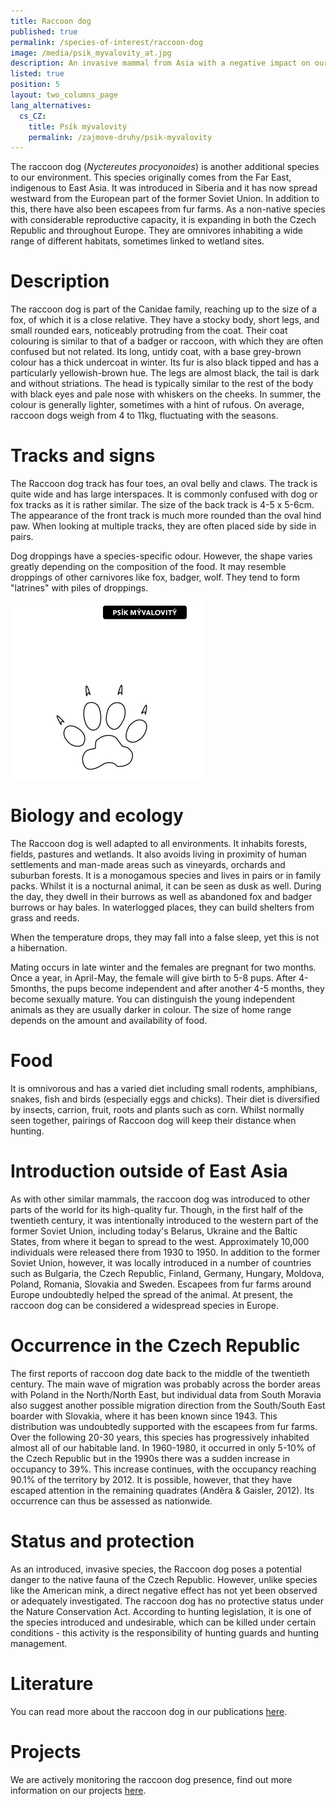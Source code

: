 ```yaml
---
title: Raccoon dog
published: true
permalink: /species-of-interest/raccoon-dog
image: /media/psik_myvalovity_at.jpg
description: An invasive mammal from Asia with a negative impact on our native species.
listed: true
position: 5
layout: two_columns_page
lang_alternatives:
  cs_CZ:
    title: Psík mývalovitý
    permalink: /zajmove-druhy/psik-myvalovity
---
```

The raccoon dog (_Nyctereutes procyonoides_) is another additional species to our environment. This species originally comes from the Far East, indigenous to East Asia. It was introduced in Siberia and it has now spread westward from the European part of the former Soviet Union. In addition to this, there have also been escapees from fur farms. As a non-native species with considerable reproductive capacity, it is expanding in both the Czech Republic and throughout Europe. They are omnivores inhabiting a wide range of different habitats, sometimes linked to wetland sites.

# Description

The raccoon dog is part of the Canidae family, reaching up to the size of a fox, of which it is a close relative. They have a stocky body, short legs, and small rounded ears, noticeably protruding from the coat. Their coat colouring is similar to that of a badger or raccoon, with which they are often confused but not related. Its long, untidy coat, with a base grey-brown colour has a thick undercoat in winter. Its fur is also black tipped and has a particularly yellowish-brown hue. The legs are almost black, the tail is dark and without striations. The head is typically similar to the rest of the body with black eyes and pale nose with whiskers on the cheeks. In summer, the colour is generally lighter, sometimes with a hint of rufous. On average, raccoon dogs weigh from 4 to 11kg, fluctuating with the seasons.

# Tracks and signs

The Raccoon dog track has four toes, an oval belly and claws. The track is quite wide and has large interspaces. It is commonly confused with dog or fox tracks as it is rather similar. The size of the back track is 4-5 x 5-6cm. The appearance of the front track is much more rounded than the oval hind paw. When looking at multiple tracks, they are often placed side by side in pairs.

Dog droppings have a species-specific odour. However, the shape varies greatly depending on the composition of the food. It may resemble droppings of other carnivores like fox, badger, wolf. They tend to form "latrines" with piles of droppings.

![](/media/stopy_psík.jpg)

# Biology and ecology

The Raccoon dog is well adapted to all environments. It inhabits forests, fields, pastures and wetlands. It also avoids living in proximity of human settlements and man-made areas such as vineyards, orchards and suburban forests. It is a monogamous species and lives in pairs or in family packs. Whilst it is a nocturnal animal,  it can be seen as dusk as well. During the day, they dwell in their burrows as well as abandoned fox and badger burrows or hay bales. In waterlogged places, they can build shelters from grass and reeds.

 When the temperature drops, they may fall into a false sleep, yet this is not a hibernation.

Mating occurs in late winter and the females are pregnant for two months. Once a year, in April-May, the female will give birth to 5-8 pups. After 4-5months, the pups become independent and after another 4-5 months, they become sexually mature. You can distinguish the young independent animals as they are usually darker in colour. The size of home range depends on the amount and availability of food.

# Food

It is omnivorous and has a varied diet including small rodents, amphibians, snakes, fish and birds (especially eggs and chicks). Their diet is diversified by insects, carrion, fruit, roots and plants such as corn. Whilst normally seen together, pairings of Raccoon dog will keep their distance when hunting.

# Introduction outside of East Asia

As with other similar mammals, the raccoon dog was introduced to other parts of the world for its high-quality fur. Though, in the first half of the twentieth century, it was intentionally introduced to the western part of the former Soviet Union, including today's Belarus, Ukraine and the Baltic States, from where it began to spread to the west. Approximately 10,000 individuals were released there from 1930 to 1950. In addition to the former Soviet Union, however, it was locally introduced in a number of countries such as Bulgaria, the Czech Republic, Finland, Germany, Hungary, Moldova, Poland, Romania, Slovakia and Sweden. Escapees from fur farms around Europe undoubtedly helped the spread of the animal. At present, the raccoon dog can be considered a widespread species in Europe.

# Occurrence in the Czech Republic

The first reports of raccoon dog date back to the middle of the twentieth century. The main wave of migration was probably across the border areas with Poland in the North/North East, but individual data from South Moravia also suggest another possible migration direction from the South/South East boarder with Slovakia, where it has been known since 1943. This distribution was undoubtedly supported with the escapees from fur farms. Over the following 20-30 years, this species has progressively inhabited almost all of our habitable land. In 1960-1980, it occurred in only 5-10% of the Czech Republic but in the 1990s there was a sudden increase in occupancy to 39%. This increase continues, with the occupancy reaching 90.1% of the territory by 2012. It is possible, however, that they have escaped attention in the remaining quadrates (Anděra & Gaisler, 2012). Its occurrence can thus be assessed as nationwide. 

# Status and protection

As an introduced, invasive species, the Raccoon dog poses a potential danger to the native fauna of the Czech Republic. However, unlike species like the American mink, a direct negative effect has not yet been observed or adequately investigated. The raccoon dog has no protective status under the Nature Conservation Act. According to hunting legislation, it is one of the species introduced and undesirable, which can be killed under certain conditions - this activity is the responsibility of hunting guards and hunting management.

# Literature

You can read more about the raccoon dog in our publications [here](/publications).

# Projects

We are actively monitoring the raccoon dog presence, find out more information on our projects [here](/projects).
